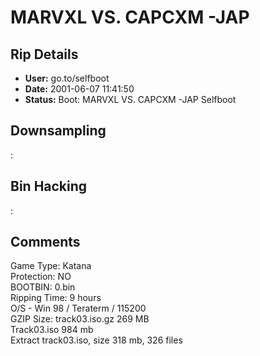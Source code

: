 # MARVXL VS. CAPCXM -JAP

## Rip Details

- **User:** go.to/selfboot
- **Date:** 2001-06-07 11:41:50
- **Status:** Boot: MARVXL VS. CAPCXM -JAP  Selfboot

## Downsampling

:

## Bin Hacking

:

## Comments

Game Type: Katana<br />Protection: NO<br />BOOTBIN: 0.bin<br />Ripping Time: 9 hours<br />O/S - Win 98 / Teraterm / 115200<br />GZIP Size: track03.iso.gz 269 MB<br />Track03.iso 984 mb<br />Extract track03.iso, size 318 mb, 326 files<br />

